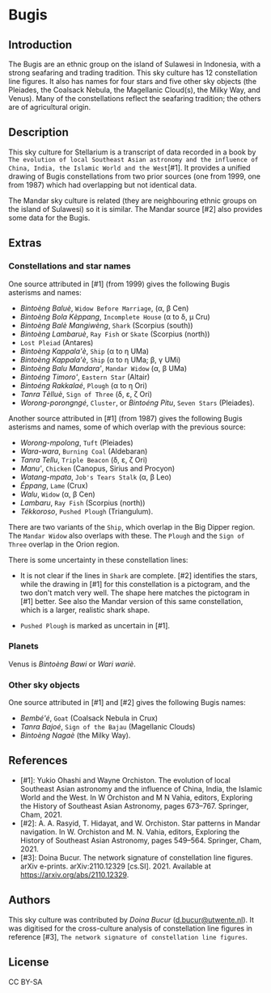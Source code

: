 # Bugis

## Introduction

The Bugis are an ethnic group on the island of Sulawesi in Indonesia, with a
strong seafaring and trading tradition. This sky culture has 12 constellation
line figures. It also has names for four stars and five other sky objects (the
Pleiades, the Coalsack Nebula, the Magellanic Cloud(s), the Milky Way, and
Venus). Many of the constellations reflect the seafaring tradition; the others
are of agricultural origin.

## Description

This sky culture for Stellarium is a transcript of data recorded in a book by
`The evolution of local Southeast Asian astronomy and the influence of China,
India, the Islamic World and the West`[#1]. It provides a unified drawing of
Bugis constellations from two prior sources (one from 1999, one from 1987)
which had overlapping but not identical data.

The Mandar sky culture is related (they are neighbouring ethnic groups on the
island of Sulawesi) so it is similar. The Mandar source [#2] also provides some
data for the Bugis.

## Extras

### Constellations and star names

One source attributed in [#1] (from 1999) gives the following Bugis asterisms
and names:

- _Bintoѐng Baluѐ_, `Widow Before Marriage`, (α, β Cen)
- _Bintoѐng Bola Kѐppang_, `Incomplete House` (α to δ, μ Cru)
- _Bintoѐng Balѐ Mangiwѐng_, `Shark` (Scorpius (south))
- _Bintoѐng Lambaruѐ_, `Ray Fish` or `Skate` (Scorpius (north))
- `Lost Pleiad` (Antares)
- _Bintoѐng Kappala'ѐ_, `Ship` (α to η UMa)
- _Bintoѐng Kappala'ѐ_, `Ship` (α to η UMa; β, γ UMi)
- _Bintoѐng Balu Mandara'_, `Mandar Widow` (α, β UMa)
- _Bintoéng Timoro'_, `Eastern Star` (Altair)
- _Bintoéng Rakkalaé_, `Plough` (α to η Ori)
- _Tanra Tѐlluѐ_, `Sign of Three` (δ, ε, ζ Ori)
- _Worong-porongngé_, `Cluster`, or _Bintoéng Pitu_, `Seven Stars` (Pleiades).

Another source attributed in [#1] (from 1987) gives the following Bugis
asterisms and names, some of which overlap with the previous source:

- _Worong-mpolong_, `Tuft` (Pleiades)
- _Wara-wara_, `Burning Coal` (Aldebaran)
- _Tanra Tellu_, `Triple Beacon` (δ, ε, ζ Ori)
- _Manu'_, `Chicken` (Canopus, Sirius and Procyon)
- _Watang-mpata_, `Job's Tears Stalk` (α, β Leo)
- _Éppang_, `Lame` (Crux)
- _Walu_, `Widow` (α, β Cen)
- _Lambaru_, `Ray Fish` (Scorpius (north))
- _Tékkoroso_, `Pushed Plough` (Triangulum).

There are two variants of the `Ship`, which overlap in the Big Dipper region.
The `Mandar Widow` also overlaps with these. The `Plough` and the `Sign of
Three` overlap in the Orion region.

There is some uncertainty in these constellation lines:

- It is not clear if the lines in `Shark` are complete. [#2] identifies the
stars, while the drawing in [#1] for this constellation is a pictogram, and the
two don't match very well. The shape here matches the pictogram in [#1] better.
See also the Mandar version of this same constellation, which is a larger,
realistic shark shape.

- `Pushed Plough` is marked as uncertain in [#1].

### Planets

Venus is _Bintoѐng Bawi_ or _Wari wariѐ_.

### Other sky objects

One source attributed in [#1] and [#2] gives the following Bugis names:

- _Bembé'é_, `Goat` (Coalsack Nebula in Crux)
- _Tanra Bajoé_, `Sign of the Bajau` (Magellanic Clouds)
- _Bintoѐng Nagaѐ_ (the Milky Way).

## References

 - [#1]: Yukio Ohashi and Wayne Orchiston. The evolution of local Southeast Asian astronomy and the influence of China, India, the Islamic World and the West. In W Orchiston and M N Vahia, editors, Exploring the History of Southeast Asian Astronomy, pages 673–767. Springer, Cham, 2021.
 - [#2]: A. A. Rasyid, T. Hidayat, and W. Orchiston. Star patterns in Mandar navigation. In W. Orchiston and M. N. Vahia, editors, Exploring the History of Southeast Asian Astronomy, pages 549–564. Springer, Cham, 2021.
 - [#3]: Doina Bucur. The network signature of constellation line figures. arXiv e-prints. arXiv:2110.12329 [cs.SI]. 2021. Available at <https://arxiv.org/abs/2110.12329>.

## Authors

This sky culture was contributed by _Doina Bucur_ (d.bucur@utwente.nl). It was digitised for the cross-culture analysis of constellation line figures in reference [#3], `The network signature of constellation line figures`.

## License

CC BY-SA

